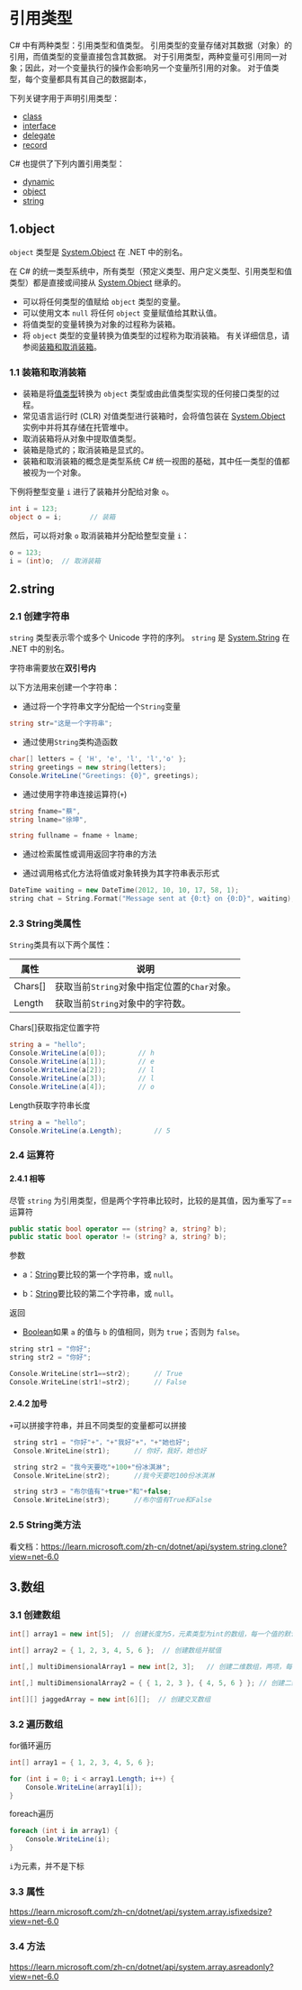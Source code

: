 # 引用类型

C# 中有两种类型：引用类型和值类型。 引用类型的变量存储对其数据（对象）的引用，而值类型的变量直接包含其数据。 对于引用类型，两种变量可引用同一对象；因此，对一个变量执行的操作会影响另一个变量所引用的对象。 对于值类型，每个变量都具有其自己的数据副本，

下列关键字用于声明引用类型：

- [class](https://learn.microsoft.com/zh-cn/dotnet/csharp/language-reference/keywords/class)
- [interface](https://learn.microsoft.com/zh-cn/dotnet/csharp/language-reference/keywords/interface)
- [delegate](https://learn.microsoft.com/zh-cn/dotnet/csharp/language-reference/builtin-types/reference-types#the-delegate-type)
- [record](https://learn.microsoft.com/zh-cn/dotnet/csharp/language-reference/builtin-types/record)

C# 也提供了下列内置引用类型：

- [dynamic](https://learn.microsoft.com/zh-cn/dotnet/csharp/language-reference/builtin-types/reference-types#the-dynamic-type)
- [object](https://learn.microsoft.com/zh-cn/dotnet/csharp/language-reference/builtin-types/reference-types#the-object-type)
- [string](https://learn.microsoft.com/zh-cn/dotnet/csharp/language-reference/builtin-types/reference-types#the-string-type)

## 1.object

`object` 类型是 [System.Object](https://learn.microsoft.com/zh-cn/dotnet/api/system.object) 在 .NET 中的别名。 

在 C# 的统一类型系统中，所有类型（预定义类型、用户定义类型、引用类型和值类型）都是直接或间接从 [System.Object](https://learn.microsoft.com/zh-cn/dotnet/api/system.object) 继承的。

- 可以将任何类型的值赋给 `object` 类型的变量。 
- 可以使用文本 `null` 将任何 `object` 变量赋值给其默认值。 
- 将值类型的变量转换为对象的过程称为装箱。
-  将 `object` 类型的变量转换为值类型的过程称为取消装箱。 有关详细信息，请参阅[装箱和取消装箱](https://learn.microsoft.com/zh-cn/dotnet/csharp/programming-guide/types/boxing-and-unboxing)。



### 1.1 装箱和取消装箱

- 装箱是将[值类型](https://learn.microsoft.com/zh-cn/dotnet/csharp/language-reference/builtin-types/value-types)转换为 `object` 类型或由此值类型实现的任何接口类型的过程。 
- 常见语言运行时 (CLR) 对值类型进行装箱时，会将值包装在 [System.Object](https://learn.microsoft.com/zh-cn/dotnet/api/system.object) 实例中并将其存储在托管堆中。
- 取消装箱将从对象中提取值类型。
- 装箱是隐式的；取消装箱是显式的。
- 装箱和取消装箱的概念是类型系统 C# 统一视图的基础，其中任一类型的值都被视为一个对象。

下例将整型变量 `i` 进行了装箱并分配给对象 `o`。

```cs
int i = 123;
object o = i;		// 装箱
```

然后，可以将对象 `o` 取消装箱并分配给整型变量 `i`：

```cs
o = 123;
i = (int)o;  // 取消装箱
```



## 2.string

### 2.1 创建字符串

`string` 类型表示零个或多个 Unicode 字符的序列。 `string` 是 [System.String](https://learn.microsoft.com/zh-cn/dotnet/api/system.string) 在 .NET 中的别名。

字符串需要放在**双引号内**

以下方法用来创建一个字符串：

- 通过将一个字符串文字分配给一个`String`变量

```cs
string str="这是一个字符串";
```

- 通过使用`String`类构造函数

```cs
char[] letters = { 'H', 'e', 'l', 'l','o' };
string greetings = new string(letters);
Console.WriteLine("Greetings: {0}", greetings);
```

- 通过使用字符串连接运算符(`+`)

```cs
string fname="蔡",
string lname="徐坤",

string fullname = fname + lname;
```

- 通过检索属性或调用返回字符串的方法

- 通过调用格式化方法将值或对象转换为其字符串表示形式

```c++
DateTime waiting = new DateTime(2012, 10, 10, 17, 58, 1);
string chat = String.Format("Message sent at {0:t} on {0:D}", waiting);
```



### 2.3 String类属性

`String`类具有以下两个属性：

| 属性    | 说明                                         |
| ------- | -------------------------------------------- |
| Chars[] | 获取当前`String`对象中指定位置的`Char`对象。 |
| Length  | 获取当前`String`对象中的字符数。             |

Chars[]获取指定位置字符

```cs
string a = "hello";
Console.WriteLine(a[0]);		// h
Console.WriteLine(a[1]);		// e
Console.WriteLine(a[2]);		// l
Console.WriteLine(a[3]);		// l
Console.WriteLine(a[4]);		// o
```

Length获取字符串长度

```cs
string a = "hello";
Console.WriteLine(a.Length);        // 5
```



### 2.4 运算符

#### 2.4.1 相等

尽管 `string` 为引用类型，但是两个字符串比较时，比较的是其值，因为重写了==运算符

```cs
public static bool operator == (string? a, string? b);
public static bool operator != (string? a, string? b);
```

 参数

- a：[String](https://learn.microsoft.com/zh-cn/dotnet/api/system.string?view=net-6.0)要比较的第一个字符串，或 `null`。

- b：[String](https://learn.microsoft.com/zh-cn/dotnet/api/system.string?view=net-6.0)要比较的第二个字符串，或 `null`。

返回

- [Boolean](https://learn.microsoft.com/zh-cn/dotnet/api/system.boolean?view=net-6.0)如果 `a` 的值与 `b` 的值相同，则为 `true`；否则为 `false`。

```c++
string str1 = "你好";
string str2 = "你好";

Console.WriteLine(str1==str2);      // True
Console.WriteLine(str1!=str2);      // False
```



#### 2.4.2 加号

`+`可以拼接字符串，并且不同类型的变量都可以拼接

```c++
 string str1 = "你好"+"，"+"我好"+"，"+"她也好";
 Console.WriteLine(str1);      // 你好，我好，她也好

 string str2 = "我今天要吃"+100+"份冰淇淋";
 Console.WriteLine(str2);      //我今天要吃100份冰淇淋

 string str3 = "布尔值有"+true+"和"+false;
 Console.WriteLine(str3);      //布尔值有True和False
```





### 2.5 String类方法

看文档：https://learn.microsoft.com/zh-cn/dotnet/api/system.string.clone?view=net-6.0





## 3.数组

### 3.1 创建数组

```c++
int[] array1 = new int[5];  // 创建长度为5，元素类型为int的数组，每一个值的默认值为int的默认值0

int[] array2 = { 1, 2, 3, 4, 5, 6 };  // 创建数组并赋值

int[,] multiDimensionalArray1 = new int[2, 3];   // 创建二维数组，两项，每项有三个元素

int[,] multiDimensionalArray2 = { { 1, 2, 3 }, { 4, 5, 6 } }; // 创建二维数组并赋值

int[][] jaggedArray = new int[6][];  // 创建交叉数组
```



### 3.2 遍历数组

for循环遍历

```cs
int[] array1 = { 1, 2, 3, 4, 5, 6 };

for (int i = 0; i < array1.Length; i++) {
    Console.WriteLine(array1[i]);
}
```

foreach遍历

```cs
foreach (int i in array1) {
    Console.WriteLine(i);
}
```

`i`为元素，并不是下标



### 3.3 属性

https://learn.microsoft.com/zh-cn/dotnet/api/system.array.isfixedsize?view=net-6.0



### 3.4 方法

https://learn.microsoft.com/zh-cn/dotnet/api/system.array.asreadonly?view=net-6.0



#### 

